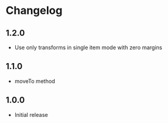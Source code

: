 # Changelog

## 1.2.0

- Use only transforms in single item mode with zero margins

## 1.1.0

- moveTo method

## 1.0.0

- Initial release

